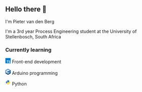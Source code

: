 ## Hello there 👋

I'm Pieter van den Berg

I'm a 3rd year Process Engineering student at the University of Stellenbosch, South Africa

### Currently learning

<img src="assets/TypeScript_logo.svg" width="17px"/> Front-end development

<img src="assets/cpp_logo.svg" width="17px"/> Arduino programming

<img src="assets/Python_logo.svg" width="17px"/> Python
